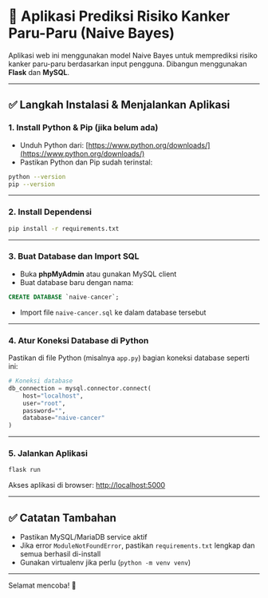 # 🚀 Aplikasi Prediksi Risiko Kanker Paru-Paru (Naive Bayes)

Aplikasi web ini menggunakan model Naive Bayes untuk memprediksi risiko kanker paru-paru berdasarkan input pengguna. Dibangun menggunakan **Flask** dan **MySQL**.

---

## ✅ Langkah Instalasi & Menjalankan Aplikasi

### 1. Install Python & Pip (jika belum ada)

- Unduh Python dari: [https://www.python.org/downloads/](https://www.python.org/downloads/)
- Pastikan Python dan Pip sudah terinstal:

```bash
python --version
pip --version
```

---

### 2. Install Dependensi

```bash
pip install -r requirements.txt
```

---

### 3. Buat Database dan Import SQL

- Buka **phpMyAdmin** atau gunakan MySQL client
- Buat database baru dengan nama:

```sql
CREATE DATABASE `naive-cancer`;
```

- Import file `naive-cancer.sql` ke dalam database tersebut

---

### 4. Atur Koneksi Database di Python

Pastikan di file Python (misalnya `app.py`) bagian koneksi database seperti ini:

```python
# Koneksi database
db_connection = mysql.connector.connect(
    host="localhost",
    user="root",
    password="",
    database="naive-cancer"
)
```

---

### 5. Jalankan Aplikasi

```bash
flask run
```

Akses aplikasi di browser: [http://localhost:5000](http://localhost:5000)

---

## ✅ Catatan Tambahan

- Pastikan MySQL/MariaDB service aktif
- Jika error `ModuleNotFoundError`, pastikan `requirements.txt` lengkap dan semua berhasil di-install
- Gunakan virtualenv jika perlu (`python -m venv venv`)

---

Selamat mencoba! 🚀
